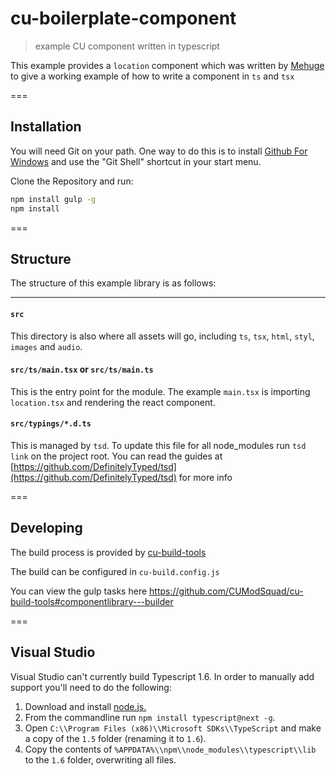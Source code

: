 cu-boilerplate-component
========================

> example CU component written in typescript

This example provides a `location` component which was written by [Mehuge](https://github.com/Mehuge) to give a working
example of how to write a component in `ts` and `tsx`

===

Installation
------------

You will need Git on your path. One way to do this is to install [Github For Windows](https://windows.github.com/) and use the "Git Shell" shortcut in your start menu. 

Clone the Repository and run:

```sh
npm install gulp -g
npm install
```

===


Structure
---------

The structure of this example library is as follows:

---

#### `src`

This directory is also where all assets will go, including `ts`, `tsx`, `html`, `styl`, `images` and `audio`.


#### `src/ts/main.tsx` or `src/ts/main.ts`

This is the entry point for the module.
The example `main.tsx` is importing `location.tsx` and rendering the react component.


#### `src/typings/*.d.ts`

This is managed by `tsd`.
To update this file for all node_modules run `tsd link` on the project root.
You can read the guides at [https://github.com/DefinitelyTyped/tsd](https://github.com/DefinitelyTyped/tsd) for more info


===


Developing
----------

The build process is provided by [cu-build-tools](https://github.com/CUModSquad/cu-build-tools#componentlibrary---builder)

The build can be configured in `cu-build.config.js`

You can view the gulp tasks here https://github.com/CUModSquad/cu-build-tools#componentlibrary---builder

===

Visual Studio
-------------

Visual Studio can't currently build Typescript 1.6. In order to manually add support you'll need to do the following:

1. Download and install [node.js.](https://nodejs.org/)
2. From the commandline run `npm install typescript@next -g`.
3. Open `C:\\Program Files (x86)\\Microsoft SDKs\\TypeScript` and make a copy of the `1.5` folder (renaming it to `1.6`).
4. Copy the contents of `%APPDATA%\\npm\\node_modules\\typescript\\lib` to the `1.6` folder, overwriting all files.

